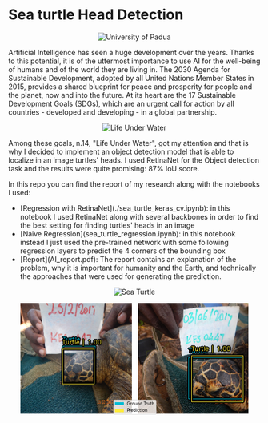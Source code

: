 # Sea turtle Head Detection

<p align="center">
    <img src="https://www.unidformazione.com/wp-content/uploads/2018/04/unipd-universita-di-padova.png" width="250" alt="University of Padua"/>
</p>

Artificial Intelligence has seen a huge development over the years. Thanks to this potential, it is of the uttermost importance to use AI for the well-being of humans and of the world they are living in.
The 2030 Agenda for Sustainable Development, adopted by all United Nations Member States in 2015, provides a shared blueprint for peace and prosperity for people and the planet, now and into the future. At its heart are the 17 Sustainable Development Goals (SDGs), which are an urgent call for action by all countries - developed and developing - in a global partnership. 

<p align="center">
    <img src="https://ec.europa.eu/eurostat/documents/4187653/8661125/E_SDG+goals_icons-individual-rgb-14.jpg/bc3ed89f-9fa9-4c27-a4c0-bb6d9ccac270?t=1533797139000" alt="Life Under Water">
</p>

Among these goals, n.14, "Life Under Water", got my attention and that is why I decided to implement an object detection model that is able to localize in an image turtles' heads. 
I used RetinaNet for the Object detection task and the results were quite promising: 87% IoU score.

In this repo you can find the report of my research along with the notebooks I used:
<ul>
    <li>
        [Regression with RetinaNet](./sea_turtle_keras_cv.ipynb): in this notebook I used RetinaNet along with several backbones in order to find the best setting for finding turtles' heads in an image
    </li>
    <li>
        [Naive Regression](sea_turtle_regression.ipynb): in this notebook instead I just used the pre-trained network with some following regression layers to predict the 4 corners of the bounding box
    </li>
    <li>
        [Report](AI_report.pdf): The report contains an explanation of the problem, why it is important for humanity and the Earth, and technically the approaches that were used for generating the prediction.
    </li>
</ul>

<p align="center">
    <img src="https://www.fisheries.noaa.gov/s3/styles/original/s3/dam-migration/1280x800-sea-turtle-ucsc-edu.jpg" alt="Sea Turtle">
</p>

<p align='center'>
    <img src="./Prediction_Example.png">
</p>
